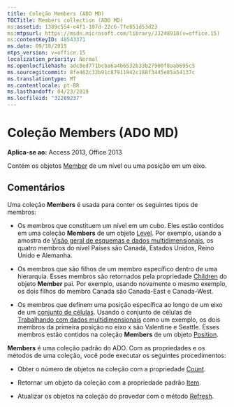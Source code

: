 ```yaml
---
title: Coleção Members (ADO MD)
TOCTitle: Members collection (ADO MD)
ms:assetid: 1389c554-e4f1-107d-22c6-7fe851d53d23
ms:mtpsurl: https://msdn.microsoft.com/library/JJ248910(v=office.15)
ms:contentKeyID: 48543371
ms.date: 09/18/2015
mtps_version: v=office.15
localization_priority: Normal
ms.openlocfilehash: adc8ed771bcba6a4b6532b33b27980f8aab695c5
ms.sourcegitcommit: 8fe462c32b91c87911942c188f3445e85a54137c
ms.translationtype: MT
ms.contentlocale: pt-BR
ms.lasthandoff: 04/23/2019
ms.locfileid: "32289237"
---
```

# <a name="members-collection-ado-md"></a>Coleção Members (ADO MD)


**Aplica-se ao:** Access 2013, Office 2013

Contém os objetos [Member](member-object-ado-md.md) de um nível ou uma posição em um eixo.

## <a name="remarks"></a>Comentários

Uma coleção **Members** é usada para conter os seguintes tipos de membros:

  - Os membros que constituem um nível em um cubo. Eles estão contidos em uma coleção **Members** de um objeto [Level](level-object-ado-md.md). Por exemplo, usando a amostra de [Visão geral de esquemas e dados multidimensionais](overview-of-multidimensional-schemas-and-data.md), os quatro membros do nível Países são Canadá, Estados Unidos, Reino Unido e Alemanha.

  - Os membros que são filhos de um membro específico dentro de uma hierarquia. Esses membros são retornados pela propriedade [Children](children-property-ado-md.md) do objeto **Member** pai. Por exemplo, usando novamente o mesmo exemplo, os dois filhos do membro Canada são Canada-East e Canada-West.

  - Os membros que definem uma posição específica ao longo de um eixo de um [conjunto de células](cellset-object-ado-md.md). Usando o conjunto de células de [Trabalhando com dados multidimensionais](working-with-multidimensional-data.md) como um exemplo, os dois membros da primeira posição no eixo x são Valentine e Seattle. Esses membros estão contidos na coleção **Members** de um objeto [Position](position-object-ado-md.md).

**Members** é uma coleção padrão do ADO. Com as propriedades e os métodos de uma coleção, você pode executar os seguintes procedimentos:

  - Obter o número de objetos na coleção com a propriedade [Count](count-property-ado.md).

  - Retornar um objeto da coleção com a propriedade padrão [Item](item-property-ado.md).

  - Atualizar os objetos na coleção do provedor com o método [Refresh](refresh-method-ado.md).

